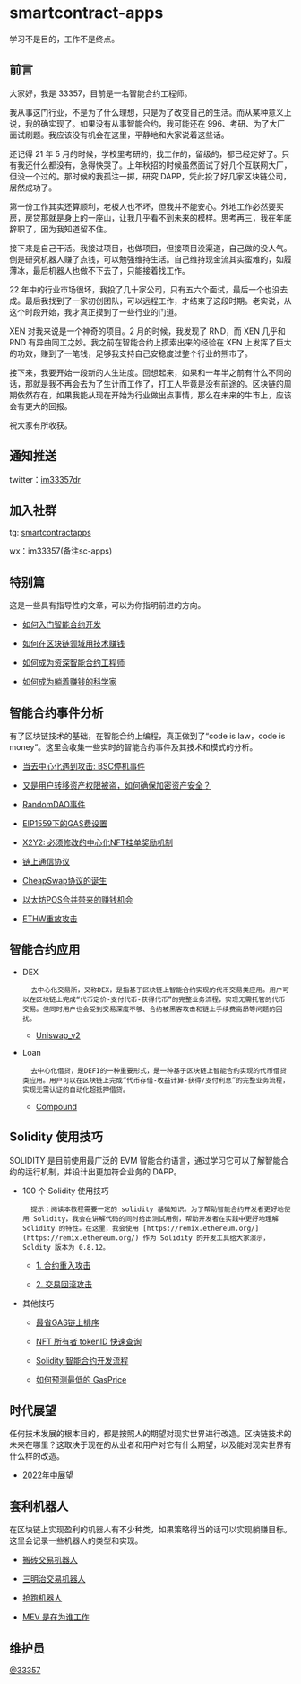 # smartcontract-apps

学习不是目的，工作不是终点。

## 前言

大家好，我是 33357，目前是一名智能合约工程师。

我从事这门行业，不是为了什么理想，只是为了改变自己的生活。而从某种意义上说，我的确实现了。如果没有从事智能合约，我可能还在 996、考研、为了大厂面试刷题。我应该没有机会在这里，平静地和大家说着这些话。

还记得 21 年 5 月的时候，学校里考研的，找工作的，留级的，都已经定好了。只有我还什么都没有，急得快哭了。上年秋招的时候虽然面试了好几个互联网大厂，但没一个过的。那时候的我孤注一掷，研究 DAPP，凭此投了好几家区块链公司，居然成功了。

第一份工作其实还算顺利，老板人也不坏，但我并不能安心。外地工作必然要买房，房贷那就是身上的一座山，让我几乎看不到未来的模样。思考再三，我在年底辞职了，因为我知道留不住。

接下来是自己干活。我接过项目，也做项目，但接项目没渠道，自己做的没人气。倒是研究机器人赚了点钱，可以勉强维持生活。自己维持现金流其实蛮难的，如履薄冰，最后机器人也做不下去了，只能接着找工作。

22 年中的行业市场很坏，我投了几十家公司，只有五六个面试，最后一个也没去成。最后我找到了一家初创团队，可以远程工作，才结束了这段时期。老实说，从这个时段开始，我才真正摸到了一些行业的门道。

XEN 对我来说是一个神奇的项目。2 月的时候，我发现了 RND，而 XEN 几乎和 RND 有异曲同工之妙。我之前在智能合约上摸索出来的经验在 XEN 上发挥了巨大的功效，赚到了一笔钱，足够我支持自己安稳度过整个行业的熊市了。

接下来，我要开始一段新的人生进度。回想起来，如果和一年半之前有什么不同的话，那就是我不再会去为了生计而工作了，打工人毕竟是没有前途的。区块链的周期依然存在，如果我能从现在开始为行业做出点事情，那么在未来的牛市上，应该会有更大的回报。

祝大家有所收获。

## 通知推送

twitter：[im33357dr](https://twitter.com/im33357dr)

## 加入社群

tg: [smartcontractapps](https://t.me/smartcontractapps)

wx：im33357(备注sc-apps)

## 特别篇

这是一些具有指导性的文章，可以为你指明前进的方向。

<!-- - [Web3 自由之道](./Special/Web3FreeDao.md) -->

- [如何入门智能合约开发](./Special/New.md)

- [如何在区块链领域用技术赚钱](./Special/Earn.md)

- [如何成为资深智能合约工程师](./Special/Dev.md)

- [如何成为躺着赚钱的科学家](./Special/Scientist.md)

## 智能合约事件分析

有了区块链技术的基础，在智能合约上编程，真正做到了“code is law，code is money”。这里会收集一些实时的智能合约事件及其技术和模式的分析。

<!-- - [XEN，又一次的 GAS 换真金](./Event/Xen.md) -->

- [当去中心化遇到攻击: BSC停机事件](./Event/WhenAttackDecentralization.md)

- [又是用户转移资产权限被盗，如何确保加密资产安全？](./Event/ContractApproveHack.md)

- [RandomDAO事件](./Event/RandomDAO.md)

- [EIP1559下的GAS费设置](./Event/EIP1559_GAS.md)

- [X2Y2: 必须修改的中心化NFT挂单奖励机制](./Event/X2Y2_DecentralizedOrderReward.md)

- [链上通信协议](./Event/OnChainMessageProtocol.md)

- [CheapSwap协议的诞生](./Event/CheapSwap.md)

- [以太坊POS合并带来的赚钱机会](./Event/PosMerge.md)

- [ETHW重放攻击](./Event/Replay.md)

<!-- - [0转账攻击](./Event/0TransferAttack.md) -->

## 智能合约应用

- DEX

        去中心化交易所，又称DEX，是指基于区块链上智能合约实现的代币交易类应用。用户可以在区块链上完成“代币定价-支付代币-获得代币”的完整业务流程，实现无需托管的代币交易。但同时用户也会受到交易深度不够、合约被黑客攻击和链上手续费高昂等问题的困扰。

    - [Uniswap_v2](./Apps/DEX/Uniswap_v2/)

- Loan

        去中心化借贷，是DEFI的一种重要形式，是一种基于区块链上智能合约实现的代币借贷类应用。用户可以在区块链上完成“代币存借-收益计算-获得/支付利息”的完整业务流程，实现无需认证的自动化超抵押借贷。

    - [Compound](./Apps/Loan/Compound/)

## Solidity 使用技巧

SOLIDITY 是目前使用最广泛的 EVM 智能合约语言，通过学习它可以了解智能合约的运行机制，并设计出更加符合业务的 DAPP。

- 100 个 Solidity 使用技巧

        提示：阅读本教程需要一定的 solidity 基础知识。为了帮助智能合约开发者更好地使用 Solidity，我会在讲解代码的同时给出测试用例，帮助开发者在实践中更好地理解 Solidity 的特性。在这里，我会使用 [https://remix.ethereum.org/](https://remix.ethereum.org/) 作为 Solidity 的开发工具给大家演示，Soldity 版本为 0.8.12。

    - [1. 合约重入攻击](./Solidity/Solidity_100/1_Reentrancy_Attack/)

    - [2. 交易回滚攻击](./Solidity/Solidity_100/2_Transaction_Rollback_Attack/)

- 其他技巧

    - [最省GAS链上排序](./Solidity/Other/Save_Gas_Sort.md)

    - [NFT 所有者 tokenID 快速查询](./Solidity/Other/NFT_Search.md)

    - [Solidity 智能合约开发流程](./Solidity/Other/Solidity_Development_Process.md)

    - [如何预测最低的 GasPrice](./Solidity/Other/Lowest_GasPrice.md)

## 时代展望
任何技术发展的根本目的，都是按照人的期望对现实世界进行改造。区块链技术的未来在哪里？这取决于现在的从业者和用户对它有什么期望，以及能对现实世界有什么样的改造。

- [2022年中展望](./Outlook/2022_MidYear.md)

<!-- - [2022年末总结](./Outlook/2022_End.md) -->

## 套利机器人
在区块链上实现盈利的机器人有不少种类，如果策略得当的话可以实现躺赚目标。这里会记录一些机器人的类型和实现。

- [搬砖交易机器人](./Robot/Moving_Exchange_Robot/)

- [三明治交易机器人](./Robot/Sandwich_Exchange_Robot/)

- [抢跑机器人](./Robot/Running_Robot/)

- [MEV 是在为谁工作](./Robot/MEV_Who_are_you_working_for.md)

## 维护员

[@33357](https://github.com/33357)



